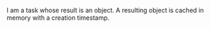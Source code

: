 I am a task whose result is an object. A resulting object is cached in memory with a creation timestamp.